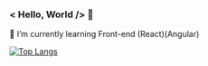 ### < Hello, World /> 👋
🌱 I’m currently learning Front-end (React)(Angular) 

[![Top Langs](https://github-readme-stats.vercel.app/api/top-langs/?username=WendellMatheus)](https://github.com/WendellMatheus/github-readme-stats)




<!--
**WendellMatheus/WendellMatheus** is a ✨ _special_ ✨ repository because its `README.md` (this file) appears on your GitHub profile.

Here are some ideas to get you started:

- 🔭 I’m currently working on ...
- 🌱 I’m currently learning ...
- 👯 I’m looking to collaborate on ...
- 🤔 I’m looking for help with ...
- 💬 Ask me about ...
- 📫 How to reach me: ...
- 😄 Pronouns: ...
- ⚡ Fun fact: ...
- 
-->

